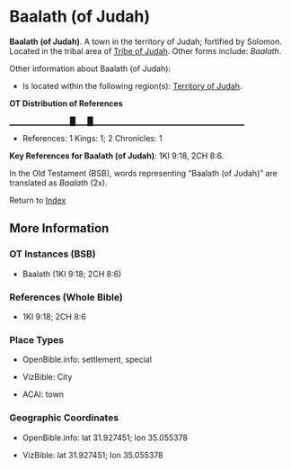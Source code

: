 # Baalath (of Judah)
**Baalath (of Judah)**. 
 A town in the territory of Judah; fortified by Solomon. 
Located in the tribal area of [Tribe of Judah](../../../groups/md/acai/Judah.md). 
Other forms include: 
*Baalath*. 




Other information about Baalath (of Judah):


* Is located within the following region(s): 
[Territory of Judah](TerritoryOfJudah.md). 


**OT Distribution of References**

▁▁▁▁▁▁▁▁▁▁█▁▁█▁▁▁▁▁▁▁▁▁▁▁▁▁▁▁▁▁▁▁▁▁▁▁▁▁
* References: 1 Kings: 1; 2 Chronicles: 1



**Key References for Baalath (of Judah)**: 
1KI 9:18, 2CH 8:6. 


In the Old Testament (BSB), words representing “Baalath (of Judah)” are translated as 
*Baalath* (2x). 




Return to [Index](00-Index.md)

## More Information

### OT Instances (BSB)

* Baalath (1KI 9:18; 2CH 8:6)



### References (Whole Bible)

* 1KI 9:18; 2CH 8:6


### Place Types

* OpenBible.info: settlement, special

* VizBible: City

* ACAI: town



### Geographic Coordinates

* OpenBible.info: lat 31.927451; lon 35.055378

* VizBible: lat 31.927451; lon 35.055378




